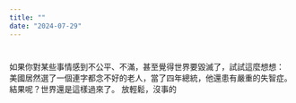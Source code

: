 ```yaml
---
title: ""
date: "2024-07-29"
---
```

# 

如果你對某些事情感到不公平、不滿，甚至覺得世界要毀滅了，試試這麼想想：
美國居然選了一個連字都念不好的老人，當了四年總統，他還患有嚴重的失智症。結果呢？世界還是這樣過來了。
放輕鬆，沒事的

